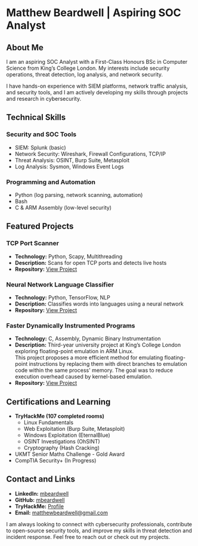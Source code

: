 # Matthew Beardwell | Aspiring SOC Analyst  

## About Me  
I am an aspiring SOC Analyst with a First-Class Honours BSc in Computer Science from King’s College London. My interests include security operations, threat detection, log analysis, and network security.  

I have hands-on experience with SIEM platforms, network traffic analysis, and security tools, and I am actively developing my skills through projects and research in cybersecurity.  

## Technical Skills  
### Security and SOC Tools  
- SIEM: Splunk (basic)  
- Network Security: Wireshark, Firewall Configurations, TCP/IP  
- Threat Analysis: OSINT, Burp Suite, Metasploit  
- Log Analysis: Sysmon, Windows Event Logs  

### Programming and Automation  
- Python (log parsing, network scanning, automation)  
- Bash
- C & ARM Assembly (low-level security)  

## Featured Projects  

### TCP Port Scanner  
- **Technology:** Python, Scapy, Multithreading  
- **Description:** Scans for open TCP ports and detects live hosts  
- **Repository:** [View Project](#simple-port-scanner)  

### Neural Network Language Classifier  
- **Technology:** Python, TensorFlow, NLP  
- **Description:** Classifies words into languages using a neural network  
- **Repository:** [View Project](#language-guesser)  

### Faster Dynamically Instrumented Programs  
- **Technology:** C, Assembly, Dynamic Binary Instrumentation  
- **Description:** Third-year university project at King’s College London exploring floating-point emulation in ARM Linux.  
  This project proposes a more efficient method for emulating floating-point instructions by replacing them with direct branches to emulation code within the same process' memory. The goal was to reduce execution overhead caused by kernel-based emulation.  
- **Repository:** [View Project](#arm-fp-emu)

## Certifications and Learning  
- **TryHackMe (107 completed rooms)**  
  - Linux Fundamentals  
  - Web Exploitation (Burp Suite, Metasploit)  
  - Windows Exploitation (EternalBlue)  
  - OSINT Investigations (OhSINT)  
  - Cryptography (Hash Cracking)  
- UKMT Senior Maths Challenge - Gold Award  
- CompTIA Security+ (In Progress)  

## Contact and Links  
- **LinkedIn:** [mbeardwell](https://www.linkedin.com/in/matthew-b-a00238113)
- **GitHub:** [mbeardwell](https://github.com/mbeardwell)  
- **TryHackMe:** [Profile](https://tryhackme.com/p/mbeardwell)  
- **Email:** [matthewbeardwell@gmail.com](mailto:matthewbeardwell@gmail.com)  

I am always looking to connect with cybersecurity professionals, contribute to open-source security tools, and improve my skills in threat detection and incident response. Feel free to reach out or check out my projects.  
